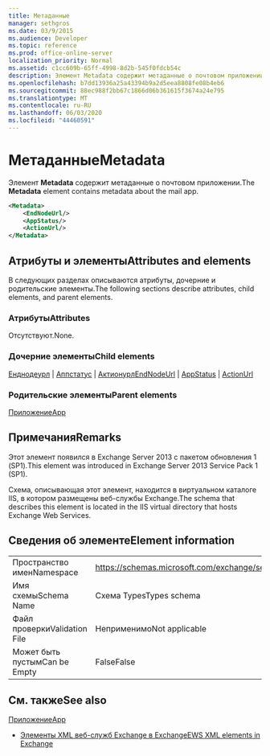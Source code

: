 ```yaml
---
title: Метаданные
manager: sethgros
ms.date: 03/9/2015
ms.audience: Developer
ms.topic: reference
ms.prod: office-online-server
localization_priority: Normal
ms.assetid: c1cc609b-65ff-4998-8d2b-545f0fdcb54c
description: Элемент Metadata содержит метаданные о почтовом приложении.
ms.openlocfilehash: b7dd13936a25a43394b9a2d5eea8808fe08b4eb6
ms.sourcegitcommit: 88ec988f2bb67c1866d06b361615f3674a24e795
ms.translationtype: MT
ms.contentlocale: ru-RU
ms.lasthandoff: 06/03/2020
ms.locfileid: "44460591"
---
```

# <a name="metadata"></a><span data-ttu-id="f257a-103">Метаданные</span><span class="sxs-lookup"><span data-stu-id="f257a-103">Metadata</span></span>

<span data-ttu-id="f257a-104">Элемент **Metadata** содержит метаданные о почтовом приложении.</span><span class="sxs-lookup"><span data-stu-id="f257a-104">The **Metadata** element contains metadata about the mail app.</span></span> 
  
```XML
<Metadata>
    <EndNodeUrl/>
    <AppStatus/>
    <ActionUrl/>
</Metadata>
```

## <a name="attributes-and-elements"></a><span data-ttu-id="f257a-105">Атрибуты и элементы</span><span class="sxs-lookup"><span data-stu-id="f257a-105">Attributes and elements</span></span>

<span data-ttu-id="f257a-106">В следующих разделах описываются атрибуты, дочерние и родительские элементы.</span><span class="sxs-lookup"><span data-stu-id="f257a-106">The following sections describe attributes, child elements, and parent elements.</span></span>
  
### <a name="attributes"></a><span data-ttu-id="f257a-107">Атрибуты</span><span class="sxs-lookup"><span data-stu-id="f257a-107">Attributes</span></span>

<span data-ttu-id="f257a-108">Отсутствуют.</span><span class="sxs-lookup"><span data-stu-id="f257a-108">None.</span></span>
  
### <a name="child-elements"></a><span data-ttu-id="f257a-109">Дочерние элементы</span><span class="sxs-lookup"><span data-stu-id="f257a-109">Child elements</span></span>

<span data-ttu-id="f257a-110">[Енднодеурл](endnodeurl.md)  |  [Аппстатус](appstatus-ex15websvcsotherref.md)  |  [Актионурл](actionurl.md)</span><span class="sxs-lookup"><span data-stu-id="f257a-110">[EndNodeUrl](endnodeurl.md) | [AppStatus](appstatus-ex15websvcsotherref.md) | [ActionUrl](actionurl.md)</span></span>
  
### <a name="parent-elements"></a><span data-ttu-id="f257a-111">Родительские элементы</span><span class="sxs-lookup"><span data-stu-id="f257a-111">Parent elements</span></span>

[<span data-ttu-id="f257a-112">Приложение</span><span class="sxs-lookup"><span data-stu-id="f257a-112">App</span></span>](app.md)
  
## <a name="remarks"></a><span data-ttu-id="f257a-113">Примечания</span><span class="sxs-lookup"><span data-stu-id="f257a-113">Remarks</span></span>

<span data-ttu-id="f257a-114">Этот элемент появился в Exchange Server 2013 с пакетом обновления 1 (SP1).</span><span class="sxs-lookup"><span data-stu-id="f257a-114">This element was introduced in Exchange Server 2013 Service Pack 1 (SP1).</span></span>
  
<span data-ttu-id="f257a-115">Схема, описывающая этот элемент, находится в виртуальном каталоге IIS, в котором размещены веб-службы Exchange.</span><span class="sxs-lookup"><span data-stu-id="f257a-115">The schema that describes this element is located in the IIS virtual directory that hosts Exchange Web Services.</span></span>
  
## <a name="element-information"></a><span data-ttu-id="f257a-116">Сведения об элементе</span><span class="sxs-lookup"><span data-stu-id="f257a-116">Element information</span></span>

|||
|:-----|:-----|
|<span data-ttu-id="f257a-117">Пространство имен</span><span class="sxs-lookup"><span data-stu-id="f257a-117">Namespace</span></span>  <br/> | https://schemas.microsoft.com/exchange/services/2006/types  <br/> |
|<span data-ttu-id="f257a-118">Имя схемы</span><span class="sxs-lookup"><span data-stu-id="f257a-118">Schema Name</span></span>  <br/> |<span data-ttu-id="f257a-119">Схема Types</span><span class="sxs-lookup"><span data-stu-id="f257a-119">Types schema</span></span>  <br/> |
|<span data-ttu-id="f257a-120">Файл проверки</span><span class="sxs-lookup"><span data-stu-id="f257a-120">Validation File</span></span>  <br/> |<span data-ttu-id="f257a-121">Неприменимо</span><span class="sxs-lookup"><span data-stu-id="f257a-121">Not applicable</span></span>  <br/> |
|<span data-ttu-id="f257a-122">Может быть пустым</span><span class="sxs-lookup"><span data-stu-id="f257a-122">Can be Empty</span></span>  <br/> |<span data-ttu-id="f257a-123">False</span><span class="sxs-lookup"><span data-stu-id="f257a-123">False</span></span>  <br/> |
   
## <a name="see-also"></a><span data-ttu-id="f257a-124">См. также</span><span class="sxs-lookup"><span data-stu-id="f257a-124">See also</span></span>



[<span data-ttu-id="f257a-125">Приложение</span><span class="sxs-lookup"><span data-stu-id="f257a-125">App</span></span>](app.md)


- [<span data-ttu-id="f257a-126">Элементы XML веб-служб Exchange в Exchange</span><span class="sxs-lookup"><span data-stu-id="f257a-126">EWS XML elements in Exchange</span></span>](ews-xml-elements-in-exchange.md)

